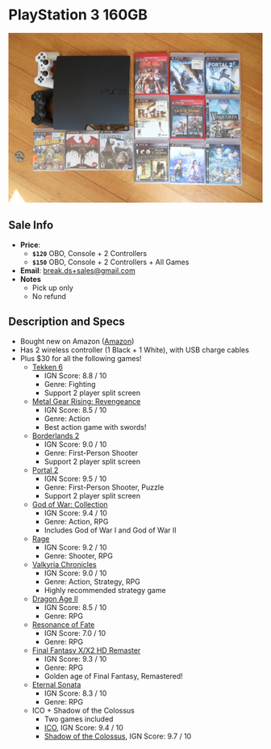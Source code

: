 # PlayStation 3 160GB

![PS3](https://github.com/breakds/moving-sales/blob/master/photo/resized/PS3.png)

## Sale Info

* **Price**: 
  * **`$120`** OBO, Console + 2 Controllers
  * **`$150`** OBO, Console + 2 Controllers + All Games
* **Email**: break.ds+sales@gmail.com
* **Notes** 
  * Pick up only
  * No refund

## Description and Specs

* Bought new on Amazon ([Amazon](https://www.amazon.com/gp/product/B003VUO6H4/ref=oh_aui_search_detailpage?ie=UTF8&psc=1))
* Has 2 wireless controller (1 Black + 1 White), with USB charge cables
* Plus $30 for all the following games!
  * [Tekken 6](http://www.ign.com/games/tekken-6/ps3-748466)
    * IGN Score: 8.8 / 10
    * Genre: Fighting
    * Support 2 player split screen
  * [Metal Gear Rising: Revengeance](http://www.ign.com/games/metal-gear-rising-revengeance/ps3-14276686)
    * IGN Score: 8.5 / 10
    * Genre: Action
    * Best action game with swords!
  * [Borderlands 2](http://www.ign.com/games/borderlands-2/ps3-94189)
    * IGN Score: 9.0 / 10
    * Genre: First-Person Shooter
    * Support 2 player split screen
  * [Portal 2](http://www.ign.com/games/portal-2/pc-14237322)
    * IGN Score: 9.5 / 10
    * Genre: First-Person Shooter, Puzzle
    * Support 2 player split screen
  * [God of War: Collection](http://www.ign.com/games/god-of-war-collection/ps3-29855)
    * IGN Score: 9.4 / 10
    * Genre: Action, RPG
    * Includes God of War I and God of War II
  * [Rage](http://www.ign.com/games/rage/mac-926416)
    * IGN Score: 9.2 / 10
    * Genre: Shooter, RPG
  * [Valkyria Chronicles](http://www.ign.com/games/valkyria-chronicles/ps3-950634)
    * IGN Score: 9.0 / 10
    * Genre: Action, Strategy, RPG
    * Highly recommended strategy game
  * [Dragon Age II](http://www.ign.com/games/dragon-age-ii/pc-61075)
    * IGN Score: 8.5 / 10
    * Genre: RPG
  * [Resonance of Fate](http://www.ign.com/games/resonance-of-fate/xbox-360-14336224)
    * IGN Score: 7.0 / 10
    * Genre: RPG
  * [Final Fantasy X/X2 HD Remaster](http://www.ign.com/games/final-fantasy-x-x-2-hd-remaster/vita-117911)
    * IGN Score: 9.3 / 10
    * Genre: RPG
    * Golden age of Final Fantasy, Remastered!
  * [Eternal Sonata](http://www.ign.com/games/eternal-sonata/xbox-360-761569)
    * IGN Score: 8.3 / 10
    * Genre: RPG
  * ICO + Shadow of the Colossus
    * Two games included
    * [ICO](http://www.ign.com/games/ico/ps2-14833), IGN Score: 9.4 / 10
    * [Shadow of the Colossus](http://www.ign.com/games/shadow-of-the-colossus/ps2-490849), IGN Score: 9.7 / 10
